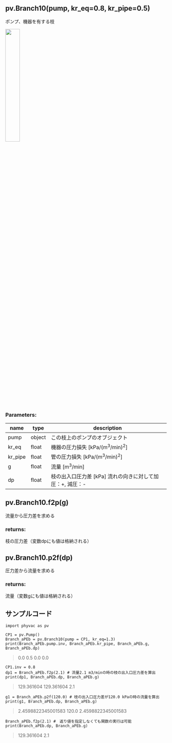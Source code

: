 ## pv.Branch10(pump, kr_eq=0.8, kr_pipe=0.5)
ポンプ、機器を有する枝
  
<img src="https://user-images.githubusercontent.com/27459538/124419774-2545d380-dd99-11eb-88d9-2113fe5dac7d.png" width=30%>

  
### Parameters:
|  name  |  type  | description |
| ---- | ---- | ---- |
|pump|object|この枝上のポンプのオブジェクト|
|kr_eq|float|機器の圧力損失 \[kPa/(m<sup>3</sup>/min)<sup>2</sup>]|
|kr_pipe|float|管の圧力損失 \[kPa/(m<sup>3</sup>/min)<sup>2</sup>]|
|g|float|流量 \[m<sup>3</sup>/min] |
|dp|float|枝の出入口圧力差 \[kPa] 流れの向きに対して加圧：+, 減圧：- |
  
## pv.Branch10.f2p(g)
流量から圧力差を求める
  
### returns:
枝の圧力差（変数dpにも値は格納される）
## pv.Branch10.p2f(dp)
圧力差から流量を求める
  
### returns:
流量（変数gにも値は格納される）
  
## サンプルコード
```
import phyvac as pv

CP1 = pv.Pump()
Branch_aPEb = pv.Branch10(pump = CP1, kr_eq=1.3)
print(Branch_aPEb.pump.inv, Branch_aPEb.kr_pipe, Branch_aPEb.g, Branch_aPEb.dp)
```
> 0.0 0.5 0.0 0.0
```
CP1.inv = 0.8
dp1 = Branch_aPEb.f2p(2.1) # 流量2.1 m3/minの時の枝の出入口圧力差を算出
print(dp1, Branch_aPEb.dp, Branch_aPEb.g)
```
> 129.361604 129.361604 2.1
```
g1 = Branch_aPEb.p2f(120.0) # 枝の出入口圧力差が120.0 kPaの時の流量を算出
print(g1, Branch_aPEb.dp, Branch_aPEb.g)
```
> 2.4598822345001583 120.0 2.4598822345001583
```
Branch_aPEb.f2p(2.1) #　返り値を指定しなくても関数の実行は可能
print(Branch_aPEb.dp, Branch_aPEb.g)
```
> 129.361604 2.1
